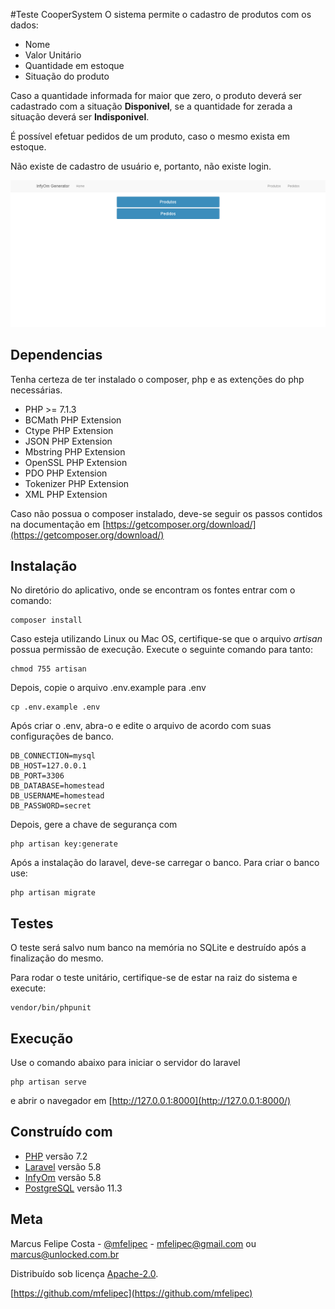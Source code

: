 #Teste CooperSystem
O sistema permite o cadastro de produtos com os dados:
- Nome
- Valor Unitário
- Quantidade em estoque
- Situação do produto
 
Caso a quantidade informada for maior que zero, o produto deverá ser cadastrado com a situação **Disponivel**, se a quantidade for zerada a situação deverá ser **Indisponivel**.

É possível efetuar pedidos de um produto, caso o mesmo exista em estoque.

Não existe de cadastro de usuário e, portanto, não existe login.

![](public/img/preview.png)

## Dependencias

Tenha certeza de ter instalado o composer, php e as extenções do php necessárias.
- PHP >= 7.1.3
- BCMath PHP Extension
- Ctype PHP Extension
- JSON PHP Extension
- Mbstring PHP Extension
- OpenSSL PHP Extension
- PDO PHP Extension
- Tokenizer PHP Extension
- XML PHP Extension

Caso não possua o composer instalado, deve-se seguir os passos contidos na documentação em [https://getcomposer.org/download/](https://getcomposer.org/download/)


## Instalação

No diretório do aplicativo, onde se encontram os fontes entrar com o comando:
```
composer install 
```

Caso esteja utilizando Linux ou Mac OS, certifique-se que o arquivo *artisan* possua permissão de execução.
Execute o seguinte comando para tanto:
```
chmod 755 artisan
```

Depois, copie o arquivo .env.example para .env
```
cp .env.example .env
```

Após criar o .env, abra-o e edite o arquivo de acordo com suas configurações de banco.
```
DB_CONNECTION=mysql
DB_HOST=127.0.0.1
DB_PORT=3306
DB_DATABASE=homestead
DB_USERNAME=homestead
DB_PASSWORD=secret
```

Depois, gere a chave de segurança com
```
php artisan key:generate
```

Após a instalação do laravel, deve-se carregar o banco. Para criar o banco use:
```
php artisan migrate
```

## Testes

O teste será salvo num banco na memória no SQLite e destruído após a finalização do mesmo.

Para rodar o teste unitário, certifique-se de estar na raiz do sistema e execute:
```
vendor/bin/phpunit
```

## Execução

Use o comando abaixo para iniciar o servidor do laravel 
```
php artisan serve
```
e abrir o navegador em [http://127.0.0.1:8000](http://127.0.0.1:8000/)

## Construído com

- [PHP](https://php.net) versão 7.2
- [Laravel](https://laravel.com) versão 5.8
- [InfyOm](http://labs.infyom.com/laravelgenerator/) versão 5.8
- [PostgreSQL](https://www.postgresql.org) versão 11.3

## Meta

Marcus Felipe Costa - [@mfelipec](https://twitter.com/mfelipec) - [mfelipec@gmail.com](mailto:mfelipec@gmail.com) ou [marcus@unlocked.com.br](mailto:marcus@unlocked.com.br)

Distribuído sob licença [Apache-2.0](https://opensource.org/licenses/apache-2.0).

[https://github.com/mfelipec](https://github.com/mfelipec)
